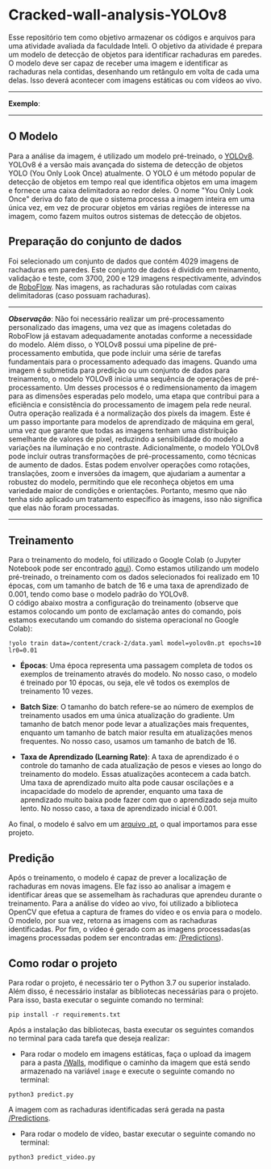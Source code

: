 # Cracked-wall-analysis-YOLOv8  
Esse repositório tem como objetivo armazenar os códigos e arquivos para uma atividade avaliada da faculdade Inteli.
O objetivo da atividade é prepara um modelo de detecção de objetos para identificar rachaduras em paredes. O modelo deve ser capaz de receber uma imagem e identificar as rachaduras nela contidas, desenhando um retângulo em volta de cada uma delas. Isso deverá acontecer com imagens estáticas ou com vídeos ao vivo.  
___
**Exemplo**:

___

## O Modelo   
Para a análise da imagem, é utilizado um modelo pré-treinado, o [YOLOv8](https://github.com/ultralytics/ultralytics). YOLOv8 é a versão mais avançada do sistema de detecção de objetos YOLO (You Only Look Once) atualmente. O YOLO é um método popular de detecção de objetos em tempo real que identifica objetos em uma imagem e fornece uma caixa delimitadora ao redor deles. O nome "You Only Look Once" deriva do fato de que o sistema processa a imagem inteira em uma única vez, em vez de procurar objetos em várias regiões de interesse na imagem, como fazem muitos outros sistemas de detecção de objetos.

## Preparação do conjunto de dados
Foi selecionado um conjunto de dados que contém 4029 imagens de rachaduras em paredes. Este conjunto de dados é dividido em treinamento, validação e teste, com 3700, 200 e 129 imagens respectivamente, advindos de [RoboFlow](https://universe.roboflow.com/university-bswxt/crack-bphdr/dataset/2). Nas imagens, as rachaduras são rotuladas com caixas delimitadoras (caso possuam rachaduras).  
___
**_Observação_**: Não foi necessário realizar um pré-processamento personalizado das imagens, uma vez que as imagens coletadas do RoboFlow já estavam adequadamente anotadas conforme a necessidade do modelo. Além disso, o YOLOv8 possui uma pipeline de pré-processamento embutida, que pode incluir uma série de tarefas fundamentais para o processamento adequado das imagens. Quando uma imagem é submetida para predição ou um conjunto de dados para treinamento, o modelo YOLOv8 inicia uma sequência de operações de pré-processamento. Um desses processos é o redimensionamento da imagem para as dimensões esperadas pelo modelo, uma etapa que contribui para a eficiência e consistência do processamento de imagem pela rede neural. Outra operação realizada é a normalização dos pixels da imagem. Este é um passo importante para modelos de aprendizado de máquina em geral, uma vez que garante que todas as imagens tenham uma distribuição semelhante de valores de pixel, reduzindo a sensibilidade do modelo a variações na iluminação e no contraste. Adicionalmente, o modelo YOLOv8 pode incluir outras transformações de pré-processamento, como técnicas de aumento de dados. Estas podem envolver operações como rotações, translações, zoom e inversões da imagem, que ajudariam a aumentar a robustez do modelo, permitindo que ele reconheça objetos em uma variedade maior de condições e orientações. Portanto, mesmo que não tenha sido aplicado um tratamento específico às imagens, isso não significa que elas não foram processadas.  
___
## Treinamento  
Para o treinamento do modelo, foi utilizado o Google Colab (o Jupyter Notebook pode ser encontrado [aqui](./YOLOv8_train.ipynb)). Como estamos utilizando um modelo pré-treinado, o treinamento com os dados selecionados foi realizado em 10 épocas, com um tamanho de batch de 16 e uma taxa de aprendizado de 0.001, tendo como base o modelo padrão do YOLOv8.  
O código abaixo mostra a configuração do treinamento (observe que estamos colocando um ponto de exclamação antes do comando, pois estamos executando um comando do sistema operacional no Google Colab):  
```jupyter
!yolo train data=/content/crack-2/data.yaml model=yolov8n.pt epochs=10 lr0=0.01 
```
- **Épocas**: Uma época representa uma passagem completa de todos os exemplos de treinamento através do modelo. No nosso caso, o modelo é treinado por 10 épocas, ou seja, ele vê todos os exemplos de treinamento 10 vezes.  

- **Batch Size**: O tamanho do batch refere-se ao número de exemplos de treinamento usados em uma única atualização do gradiente. Um tamanho de batch menor pode levar a atualizações mais frequentes, enquanto um tamanho de batch maior resulta em atualizações menos frequentes. No nosso caso, usamos um tamanho de batch de 16.  

- **Taxa de Aprendizado (Learning Rate)**: A taxa de aprendizado é o controle do tamanho de cada atualização de pesos e vieses ao longo do treinamento do modelo. Essas atualizações acontecem a cada batch. Uma taxa de aprendizado muito alta pode causar oscilações e a incapacidade do modelo de aprender, enquanto uma taxa de aprendizado muito baixa pode fazer com que o aprendizado seja muito lento. No nosso caso, a taxa de aprendizado inicial é 0.001.  

Ao final, o modelo é salvo em um [arquivo .pt](./YOLOv8-model/model/best.pt), o qual importamos para esse projeto.
## Predição  
Após o treinamento, o modelo é capaz de prever a localização de rachaduras em novas imagens. Ele faz isso ao analisar a imagem e identificar áreas que se assemelham às rachaduras que aprendeu durante o treinamento. Para a análise do vídeo ao vivo, foi utilizado a biblioteca OpenCV que efetua a captura de frames do vídeo e os envia para o modelo. O modelo, por sua vez, retorna as imagens com as rachaduras identificadas. Por fim, o vídeo é gerado com as imagens processadas(as imagens processadas podem ser encontradas em: [/Predictions](./Predictions/)).  

## Como rodar o projeto  
Para rodar o projeto, é necessário ter o Python 3.7 ou superior instalado. Além disso, é necessário instalar as bibliotecas necessárias para o projeto. Para isso, basta executar o seguinte comando no terminal:  
```shell
pip install -r requirements.txt
```
Após a instalação das bibliotecas, basta executar os seguintes comandos no terminal para cada tarefa que deseja realizar:
- Para rodar o modelo em imagens estáticas, faça o upload da imagem para a pasta [/Walls](./Walls), modifique o caminho da imagem que está sendo armazenado na variável `image` e execute o seguinte comando no terminal: 
```shell
python3 predict.py
```
A imagem com as rachaduras identificadas será gerada na pasta [/Predictions](./Predictions/).
- Para rodar o modelo de vídeo, bastar executar o seguinte comando no terminal: 
```shell
python3 predict_video.py
```